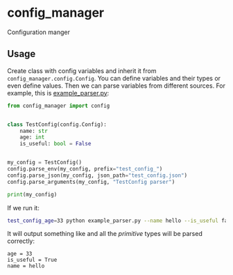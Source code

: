 # config_manager
Configuration manger

## Usage

Create class with config variables and inherit it from `config_manager.config.Config`.
You can define variables and their types or even define values.
Then we can parse variables from different sources.
For example, this is [example_parser.py](example_parser.py):

```python
from config_manager import config


class TestConfig(config.Config):
    name: str
    age: int
    is_useful: bool = False


my_config = TestConfig()
config.parse_env(my_config, prefix="test_config_")
config.parse_json(my_config, json_path="test_config.json")
config.parse_arguments(my_config, "TestConfig parser")

print(my_config)
```

If we run it:

```bash
test_config_age=33 python example_parser.py --name hello --is_useful false
```

It will output something like and all the *primitive* types will be parsed correctly:

```
age = 33
is_useful = True
name = hello
```
